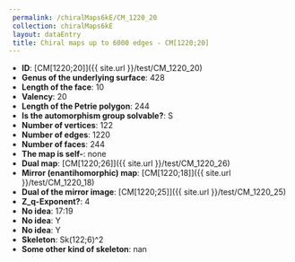 ```yaml
--- 
 permalink: /chiralMaps6kE/CM_1220_20 
 collection: chiralMaps6kE
 layout: dataEntry
 title: Chiral maps up to 6000 edges - CM[1220;20]
---
```


- **ID**: [CM[1220;20]]({{ site.url }}/test/CM_1220_20)
- **Genus of the underlying surface**: 428
- **Length of the face**: 10
- **Valency**: 20
- **Length of the Petrie polygon**: 244
- **Is the automorphism group solvable?**: S
- **Number of vertices**: 122
- **Number of edges**: 1220
- **Number of faces**: 244
- **The map is self-**: none
- **Dual map**: [CM[1220;26]]({{ site.url }}/test/CM_1220_26)
- **Mirror (enantihomorphic) map**: [CM[1220;18]]({{ site.url }}/test/CM_1220_18)
- **Dual of the mirror image**: [CM[1220;25]]({{ site.url }}/test/CM_1220_25)
- **Z_q-Exponent?**: 4
- **No idea**:  17:19
- **No idea**: Y
- **No idea**: Y
- **Skeleton**: Sk(122;6)^2
- **Some other kind of skeleton**: nan
